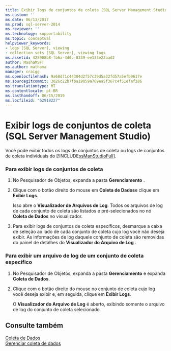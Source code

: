 ```yaml
---
title: Exibir logs de conjuntos de coleta (SQL Server Management Studio) | Microsoft Docs
ms.custom: ''
ms.date: 06/13/2017
ms.prod: sql-server-2014
ms.reviewer: ''
ms.technology: supportability
ms.topic: conceptual
helpviewer_keywords:
- logs [SQL Server], viewing
- collection sets [SQL Server], viewing logs
ms.assetid: 428908b8-fb6a-4d0c-8339-ee133e23aad2
author: MashaMSFT
ms.author: mathoma
manager: craigg
ms.openlocfilehash: 9a68d71c44304d2f57c39d5a32fd57a5efb9617e
ms.sourcegitcommit: 3026c22b7fba19059a769ea5f367c4f51efaf286
ms.translationtype: MT
ms.contentlocale: pt-BR
ms.lasthandoff: 06/15/2019
ms.locfileid: "62918227"
---
```

# <a name="view-collection-set-logs-sql-server-management-studio"></a>Exibir logs de conjuntos de coleta (SQL Server Management Studio)
  Você pode exibir todos os logs de conjuntos de coleta ou logs de conjuntos de coleta individuais do [!INCLUDE[ssManStudioFull](../../includes/ssmanstudiofull-md.md)].  
  
### <a name="to-view-collection-set-logs"></a>Para exibir logs de conjuntos de coleta  
  
1.  No Pesquisador de Objetos, expanda a pasta **Gerenciamento** .  
  
2.  Clique com o botão direito do mouse em **Coleta de Dados**e clique em **Exibir Logs**.  
  
     Isso abre o **Visualizador de Arquivos de Log**. Todos os arquivos de log de cada conjunto de coleta são listados e pré-selecionados no nó **Coleta de Dados** no visualizador.  
  
3.  Para exibir logs de conjuntos de coleta específicos, desmarque a caixa de seleção ao lado de cada conjunto de coleta cujo log você não deseja exibir. As informações de log daquele conjunto de coleta são removidas do painel de detalhes do **Visualizador do Arquivo de Log** .  
  
### <a name="to-view-a-specific-collection-set-log-file"></a>Para exibir um arquivo de log de um conjunto de coleta específico  
  
1.  No Pesquisador de Objetos, expanda a pasta **Gerenciamento** e expanda **Coleta de Dados**.  
  
2.  Clique com o botão direito do mouse no conjunto de coleta cujo log você deseja exibir e, em seguida, clique em **Exibir Logs**.  
  
     O **Visualizador do Arquivo de Log** é aberto, exibindo somente o arquivo de log do conjunto de coleta selecionado.  
  
## <a name="see-also"></a>Consulte também  
 [Coleta de Dados](data-collection.md)   
 [Gerenciar coleta de dados](manage-data-collection.md)  
  
  
